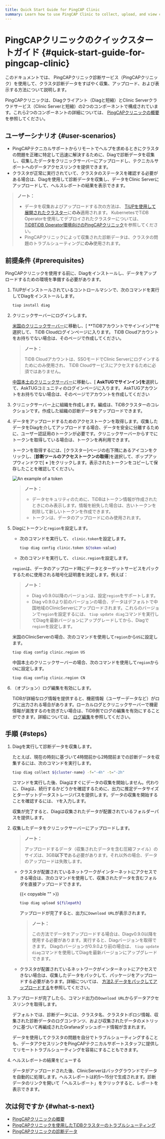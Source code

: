 ```yaml
---
title: Quick Start Guide for PingCAP Clinic
summary: Learn how to use PingCAP Clinic to collect, upload, and view cluster diagnosis data quickly.
---
```


# PingCAPクリニックのクイックスタートガイド {#quick-start-guide-for-pingcap-clinic}

このドキュメントでは、 PingCAPクリニック診断サービス（PingCAPクリニック）を使用して、クラスタ診断データをすばやく収集、アップロード、および表示する方法について説明します。

PingCAPクリニックは、Diagクライアント（Diagと短縮）とClinic Serverクラウドサービス（Clinic Serverと短縮）の2つのコンポーネントで構成されています。これら2つのコンポーネントの詳細については、 [PingCAPクリニックの概要](/clinic/clinic-introduction.md)を参照してください。

## ユーザーシナリオ {#user-scenarios}

-   PingCAPテクニカルサポートからリモートでヘルプを求めるときにクラスタの問題を正確に特定して迅速に解決するために、Diagで診断データを収集し、収集したデータをクリニックサーバーにアップロードし、テクニカルサポートへのデータアクセスリンクを提供できます。
-   クラスタが正常に実行されていて、クラスタのステータスを確認する必要がある場合は、Diagを使用して診断データを収集し、データをClinic Serverにアップロードして、ヘルスレポートの結果を表示できます。

> **ノート：**
>
> -   データを収集およびアップロードする次の方法は、 [TiUPを使用して展開されたクラスター](/production-deployment-using-tiup.md)に**のみ**適用されます。 KubernetesでTiDB Operatorを使用してデプロイされたクラスターについては、 [TiDBTiDB Operator環境向けのPingCAPクリニック](https://docs.pingcap.com/tidb-in-kubernetes/stable/clinic-user-guide)を参照してください。
> -   PingCAPクリニックによって収集された診断データは、クラスタの問題のトラブルシューティングに**のみ**使用されます。

## 前提条件 {#prerequisites}

PingCAPクリニックを使用する前に、Diagをインストールし、データをアップロードするための環境を準備する必要があります。

1.  TiUPがインストールされているコントロールマシンで、次のコマンドを実行してDiagをインストールします。

    ```bash
    tiup install diag
    ```

2.  クリニックサーバーにログインします。

    <SimpleTab>
     <div label="Clinic Server in the US">

    [米国のクリニックサーバー](https://clinic.pingcap.com)に移動し、[ **TiDBアカウントでサインイン]**を選択して、 TiDB Cloudログインページに入ります。 TiDB Cloudアカウントをお持ちでない場合は、そのページで作成してください。

    > **ノート：**
    >
    > TiDB Cloudアカウントは、SSOモードでClinic Serverにログインするためにのみ使用され、 TiDB Cloudサービスにアクセスするために必須ではありません。

    </div>

    <div label="Clinic Server in the Chinese mainland">

    [中国本土のクリニックサーバー](https://clinic.pingcap.com.cn)に移動し、[ **AskTUGでサインイン]を**選択して、AskTUGコミュニティのログインページに入ります。 AskTUGアカウントをお持ちでない場合は、そのページでアカウントを作成してください

    </div>
     </SimpleTab>

3.  クリニックサーバー上に組織を作成します。編成は、TiDBクラスターのコレクションです。作成した組織の診断データをアップロードできます。

4.  データをアップロードするためのアクセストークンを取得します。収集したデータをDiagを介してアップロードする場合、データを安全に分離するために、ユーザー認証用のトークンが必要です。クリニックサーバーからすでにトークンを取得している場合は、トークンを再利用できます。

    トークンを取得するには、[クラスター]ページの右下隅にあるアイコンをクリックし、[**診断ツールのアクセストークンの取得**]を選択して、ポップアップウィンドウで[ <strong>+</strong> ]をクリックします。表示されたトークンをコピーして保存したことを確認してください。

    ![An example of a token](/media/clinic-get-token.png)

    > **ノート：**
    >
    > -   データセキュリティのために、TiDBはトークン情報が作成されたときにのみ表示します。情報を紛失した場合は、古いトークンを削除して新しいトークンを作成できます。
    > -   トークンは、データのアップロードにのみ使用されます。

5.  Diagにトークンと`region`を設定します。

    -   次のコマンドを実行して、 `clinic.token`を設定します。

        ```bash
        tiup diag config clinic.token ${token-value}
        ```

    -   次のコマンドを実行して、 `clinic.region`を設定します。

    `region`は、データのアップロード時にデータとターゲットサービスをパックするために使用される暗号化証明書を決定します。例えば：

    > **ノート：**
    >
    > -   Diag v0.9.0以降のバージョンは、設定`region`をサポートします。
    > -   Diag v0.9.0より前のバージョンの場合、データはデフォルトで中国地域のClinicServerにアップロードされます。これらのバージョンで`region`を設定するには、 `tiup update diag`コマンドを実行してDiagを最新バージョンにアップグレードしてから、Diagで`region`を設定します。

    <SimpleTab>
     <div label="Clinic Server in the US">

    米国のClinicServerの場合、次のコマンドを使用して`region`から`US`に設定します。

    ```bash
    tiup diag config clinic.region US
    ```

    </div>
     <div label="Clinic Server in the Chinese mainland">

    中国本土のクリニックサーバーの場合、次のコマンドを使用して`region`から`CN`に設定します。

    ```bash
    tiup diag config clinic.region CN
    ```

    </div>

    </SimpleTab>

6.  （オプション）ログ編集を有効にします。

    TiDBが詳細なログ情報を提供すると、機密情報（ユーザーデータなど）がログに出力される場合があります。ローカルログとクリニックサーバーで機密情報が漏洩するのを防ぎたい場合は、TiDB側でログの編集を有効にすることができます。詳細については、 [ログ編集](/log-redaction.md#log-redaction-in-tidb-side)を参照してください。

## 手順 {#steps}

1.  Diagを実行して診断データを収集します。

    たとえば、現在の時刻に基づいて4時間前から2時間前までの診断データを収集するには、次のコマンドを実行します。

    ```bash
    tiup diag collect ${cluster-name} -f="-4h" -t="-2h"
    ```

    コマンドを実行した後、Diagはすぐにデータの収集を開始しません。代わりに、Diagは、続行するかどうかを確認するために、出力に推定データサイズとターゲットデータストレージパスを提供します。データの収集を開始することを確認するには、 `Y`を入力します。

    収集が完了すると、Diagは収集されたデータが配置されているフォルダーパスを提供します。

2.  収集したデータをクリニックサーバーにアップロードします。

    > **ノート：**
    >
    > アップロードするデータ（収集されたデータを含む圧縮ファイル）のサイズは、3GB**以下で**ある必要があります。それ以外の場合、データのアップロードは失敗します。

    -   クラスタが配置されているネットワークがインターネットにアクセスできる場合は、次のコマンドを使用して、収集されたデータを含むフォルダを直接アップロードできます。

        {{< copyable "" >}}

        ```bash
        tiup diag upload ${filepath}
        ```

        アップロードが完了すると、出力に`Download URL`が表示されます。

        > **ノート：**
        >
        > この方法でデータをアップロードする場合は、Diagv0.9.0以降を使用する必要があります。実行すると、Diagバージョンを取得できます。 Diagのバージョンが0.9.0より前の場合は、 `tiup update diag`コマンドを使用してDiagを最新バージョンにアップグレードできます。

    -   クラスタが配置されているネットワークがインターネットにアクセスできない場合は、収集したデータをパックして、パッケージをアップロードする必要があります。詳細については、 [方法2.データをパックしてアップロードする](/clinic/clinic-user-guide-for-tiup.md#method-2-pack-and-upload-data)を参照してください。

3.  アップロードが完了したら、コマンド出力の`Download URL`からデータアクセスリンクを取得します。

    デフォルトでは、診断データには、クラスタ名、クラスタトポロジ情報、収集された診断データのログコンテンツ、および収集されたデータのメトリックに基づいて再編成されたGrafanaダッシュボード情報が含まれます。

    データを使用してクラスタの問題を自分でトラブルシューティングすることも、データアクセスリンクをPingCAPテクニカルサポートスタッフに提供してリモートトラブルシューティングを容易にすることもできます。

4.  ヘルスレポートの結果をビューする

    データがアップロードされた後、ClinicServerはバックグラウンドでデータを自動的に処理します。ヘルスレポートは約5〜15分で生成されます。診断データのリンクを開いて「ヘルスレポート」をクリックすると、レポートを表示できます。

## 次は何ですか {#what-s-next}

-   [PingCAPクリニックの概要](/clinic/clinic-introduction.md)
-   [PingCAPクリニックを使用したTiDBクラスターのトラブルシューティング](/clinic/clinic-user-guide-for-tiup.md)
-   [PingCAPクリニックの診断データ](/clinic/clinic-data-instruction-for-tiup.md)
